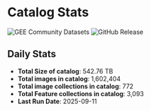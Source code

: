 # Catalog Stats

![GEE Community Datasets](https://img.shields.io/endpoint?url=https://gist.githubusercontent.com/samapriya/34bc0c1280d475d3a69e3b60a706226e/raw/community.json)
![GitHub Release](https://img.shields.io/github/v/release/samapriya/awesome-gee-community-datasets)

## Daily Stats

<!-- START_MARKER -->
* **Total Size of catalog**: 542.76 TB
* **Total images in catalog**: 1,602,404
* **Total image collections in catalog**: 772
* **Total Feature collections in catalog**: 3,093
* **Last Run Date**: 2025-09-11
<!-- END_MARKER -->
